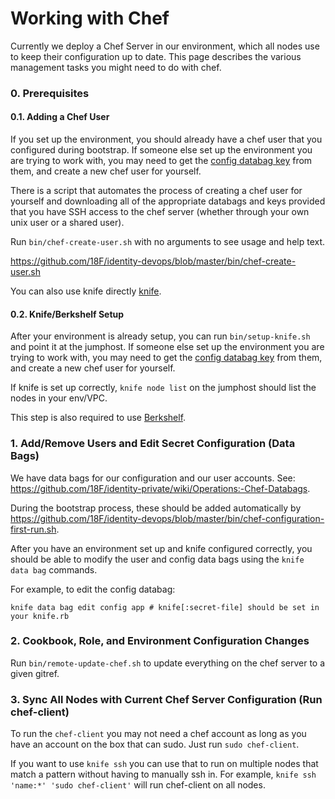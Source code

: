 # Working with Chef

Currently we deploy a Chef Server in our environment, which all nodes use to
keep their configuration up to date.  This page describes the various management
tasks you might need to do with chef.

### 0. Prerequisites

#### 0.1. Adding a Chef User

If you set up the environment, you should already have a chef user that you
configured during bootstrap.  If someone else set up the environment you are
trying to work with, you may need to get the [config databag
key](https://github.com/18F/identity-private/issues/1825) from them, and create
a new chef user for yourself.

There is a script that automates the process of creating a chef user for
yourself and downloading all of the appropriate databags and keys provided that
you have SSH access to the chef server (whether through your own unix user or a
shared user).

Run `bin/chef-create-user.sh` with no arguments to see usage and help text.

https://github.com/18F/identity-devops/blob/master/bin/chef-create-user.sh

You can also use knife directly [knife](https://docs.chef.io/knife_user.html).


#### 0.2. Knife/Berkshelf Setup

After your environment is already setup, you can run `bin/setup-knife.sh` and
point it at the jumphost.  If someone else set up the environment you are
trying to work with, you may need to get the [config databag
key](https://github.com/18F/identity-private/issues/1825) from them, and create
a new chef user for yourself.

If knife is set up correctly, `knife node list` on the jumphost should list the
nodes in your env/VPC.

This step is also required to use [Berkshelf](https://berkshelf.com/v2.0/).

### 1. Add/Remove Users and Edit Secret Configuration (Data Bags)

We have data bags for our configuration and our user accounts.  See:
https://github.com/18F/identity-private/wiki/Operations:-Chef-Databags.

During the bootstrap process, these should be added automatically by
https://github.com/18F/identity-devops/blob/master/bin/chef-configuration-first-run.sh.

After you have an environment set up and knife configured correctly, you should
be able to modify the user and config data bags using the `knife data bag`
commands.

For example, to edit the config databag:

```shell
knife data bag edit config app # knife[:secret-file] should be set in your knife.rb
```

### 2. Cookbook, Role, and Environment Configuration Changes

Run `bin/remote-update-chef.sh` to update everything on the chef server to a
given gitref.

### 3. Sync All Nodes with Current Chef Server Configuration (Run chef-client)

To run the `chef-client` you may not need a chef account as long as you have an
account on the box that can sudo.  Just run `sudo chef-client`.

If you want to use `knife ssh` you can use that to run on multiple nodes that
match a pattern without having to manually ssh in.  For example, `knife ssh
'name:*' 'sudo chef-client'` will run chef-client on all nodes.
